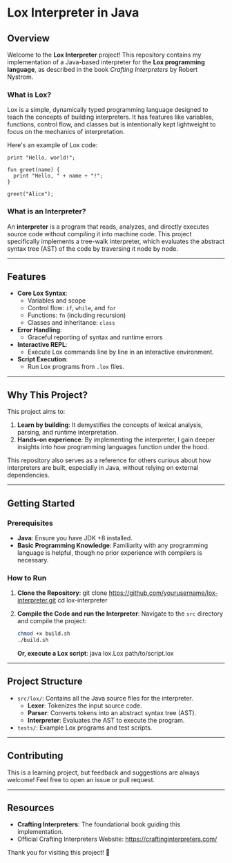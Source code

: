 # Lox Interpreter in Java

## Overview

Welcome to the **Lox Interpreter** project! This repository contains my implementation of a Java-based interpreter for the **Lox programming language**, as described in the book *Crafting Interpreters* by Robert Nystrom.

### What is Lox?

Lox is a simple, dynamically typed programming language designed to teach the concepts of building interpreters. It has features like variables, functions, control flow, and classes but is intentionally kept lightweight to focus on the mechanics of interpretation.

Here's an example of Lox code:

``` lox
print "Hello, world!";

fun greet(name) {
  print "Hello, " + name + "!";
}

greet("Alice");
```

### What is an Interpreter?

An **interpreter** is a program that reads, analyzes, and directly executes source code without compiling it into machine code. This project specifically implements a tree-walk interpreter, which evaluates the abstract syntax tree (AST) of the code by traversing it node by node.

---

## Features

- **Core Lox Syntax**:
  - Variables and scope
  - Control flow: `if`, `while`, and `for`
  - Functions: `fn` (including recursion)
  - Classes and inheritance: `class`
- **Error Handling**:
  - Graceful reporting of syntax and runtime errors
- **Interactive REPL**:
  - Execute Lox commands line by line in an interactive environment.
- **Script Execution**:
  - Run Lox programs from `.lox` files.

---

## Why This Project?

This project aims to:
1. **Learn by building**: It demystifies the concepts of lexical analysis, parsing, and runtime interpretation.
2. **Hands-on experience**: By implementing the interpreter, I gain deeper insights into how programming languages function under the hood.

This repository also serves as a reference for others curious about how interpreters are built, especially in Java, without relying on external dependencies.

---

## Getting Started

### Prerequisites

- **Java**: Ensure you have JDK +8 installed.
- **Basic Programming Knowledge**: Familiarity with any programming language is helpful, though no prior experience with compilers is necessary.

### How to Run

1. **Clone the Repository**:
   git clone https://github.com/yourusername/lox-interpreter.git
   cd lox-interpreter

2. **Compile the Code and run the Interpreter**:
   Navigate to the `src` directory and compile the project:
   ``` bash
   chmod +x build.sh
   ./build.sh
   ```

   **Or, execute a Lox script**:
   java lox.Lox path/to/script.lox

---

## Project Structure

- `src/lox/`: Contains all the Java source files for the interpreter.
  - **Lexer**: Tokenizes the input source code.
  - **Parser**: Converts tokens into an abstract syntax tree (AST).
  - **Interpreter**: Evaluates the AST to execute the program.
- `tests/`: Example Lox programs and test scripts.

---

## Contributing

This is a learning project, but feedback and suggestions are always welcome! Feel free to open an issue or pull request.

---

## Resources

- **Crafting Interpreters**: The foundational book guiding this implementation.
- Official Crafting Interpreters Website: https://craftinginterpreters.com/

Thank you for visiting this project! 🌟
